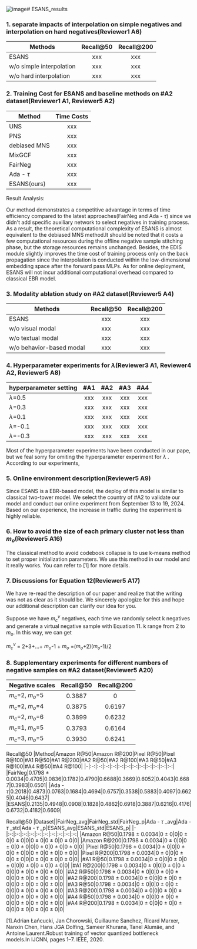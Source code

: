 ![image](https://github.com/user-attachments/assets/d09ea86c-8cf2-475d-8866-8608514e2a62)# ESANS_results

### 1. separate impacts of interpolation on simple negatives and interpolation on hard negatives(Reviewer1 A6)
| Methods   |      Recall@50      | Recall@200      |
|----------|:-------------:|:-------------:|
|  ESANS |  xxx |  xxx | 
| w/o simple interpolation |    xxx   | xxx | 
| w/o hard interpolation | xxx |  xxx | 


### 2. Training Cost for ESANS and baseline methods on #A2 dataset(Reviewer1 A1, Reviewer5 A2)
| Method   |      Time Costs      |
|----------|:-------------:|
| UNS |  xxx | 
| PNS |    xxx   |
| debiased MNS | xxx | 
| MixGCF | xxx | 
| FairNeg | xxx | 
| Ada - $\tau$ | xxx | 
| ESANS(ours) | xxx | 

Result Analysis:

Our method demonstrates a competitive advantage in terms of time efficiency compared to the latest approaches(FairNeg and Ada - $\tau$) since we didn't add specific auxiliary network to select negatives in training process. As a result, the theoretical computational complexity of ESANS is almost equivalent to the debiased MNS method.It should be noted that it costs a few computational resources during the offline negative sample stitching phase, but the storage resources remains unchanged. Besides, the EDIS module slightly improves the time cost of training process only on the back propagation since the interpolation is conducted within the low-dimensional embedding space after the forward pass MLPs. As for online deployment, ESANS will not incur additional computational overhead compared to classical EBR model.

### 3. Modality ablation study on #A2 dataset(Reviewer5 A4)

| Methods   |      Recall@50      | Recall@200      |
|----------|:-------------:|:-------------:|
|  ESANS |  xxx |  xxx | 
| w/o visual modal |    xxx   | xxx | 
| w/o textual modal | xxx |  xxx | 
| w/o behavior-based modal | xxx |  xxx |

### 4. Hyperparameter experiments for $\lambda$(Reviewer3 A1, Reviewer4 A2, Reviewer5 A8)

| hyperparameter setting   | #A1   |      #A2      | #A3      | #A4      |
|----------|:-------------:|:-------------:|:-------------:|:-------------:|
| $\lambda$=0.5 |  xxx |  xxx |   xxx |   xxx | 
| $\lambda$=0.3 |    xxx   | xxx |   xxx |   xxx | 
| $\lambda$=0.1 | xxx |  xxx |   xxx |   xxx | 
| $\lambda$=-0.1 | xxx |  xxx |  xxx |   xxx | 
| $\lambda$=-0.3 | xxx |  xxx |  xxx |   xxx | 

Most of the hyperparameter experiments have been conducted in our pape, but we feal sorry for omiting the hyperparameter experiment for $\lambda$ . According to our experiments, 


### 5. Online environment description(Reviewer5 A9)
Since ESANS is a EBR-based model, the deploy of this model is similar to classical two-tower model. We select the country of #A2 to validate our model and conduct our online experiment from September 13 to 19, 2024. Based on our experience, the increase in traffic during the experiment is highly reliable.


### 6. How to avoid the size of each primary cluster not less than $m_o$(Reviewer5 A16)
The classical method to avoid codebook collapse is to use k-means method to set proper initialization parameters. We use this method in our model and it really works. You can refer to [1] for more details.

### 7. Discussions for Equation 12(Reviewer5 A17)
We have re-read the description of our paper and realize that the writing was not as clear as it should be. We sincerely apologize for this and hope our additional description can clarify our idea for you.

Suppose we have $m_c^v$ negatives, each time we randomly select k negatives and generate a virtual negative sample with Equation 11. k range from 2 to $m_o$. In this way, we can get

$m_c^v$ = 2+3+...+ $m_o$-1 + $m_o$ =($m_o$+2)($m_o$-1)/2


### 8. Supplementary experiments for different numbers of negative samples on #A2 dataset(Reviewer5 A20)

|Negative scales|Recall@50|Recall@200|
|-|:-:|:-:|
|$m_c$=2, $m_o$=5|0.3887|0|
|$m_c$=2, $m_o$=4|0.3875|0.6197|
|$m_c$=2, $m_o$=6|0.3899|0.6232|
|$m_c$=1, $m_o$=5|0.3793|0.6164|
|$m_c$=3, $m_o$=5|0.3930|0.6241|


Recall@50
|Method|Amazon R@50|Amazon R@200|Pixel R@50|Pixel R@100|#A1 R@50|#A1 R@200|#A2 R@50|#A2 R@100|#A3 R@50|#A3 R@100|#A4 R@50|#A4 R@100|
|-|:-:|:-:|:-:|:-:|:-:|:-:|:-:|:-:|:-:|:-:|:-:|:-:|
|FairNeg|0.1798 $\pm$ 0.0034|0.4705|0.0836|0.1782|0.4790|0.6688|0.3669|0.6052|0.4043|0.6687|0.3983|0.6501|
|Ada - $\tau$|0.2018|0.4873|0.0763|0.1684|0.4694|0.6757|0.3538|0.5883|0.4097|0.6625|0.4046|0.6437|
|ESANS|0.2135|0.4948|0.0908|0.1828|0.4862|0.6918|0.3887|0.6216|0.4176|0.6732|0.4182|0.6609|



Recall@50
|Dataset||FairNeg_avg|FairNeg_std|FairNeg_p|Ada - $\tau$ _avg|Ada - $\tau$ _std|Ada - $\tau$ _p|ESANS_avg|ESANS_std|ESANS_p|
|-|:-:|:-:|:-:|:-:|:-:|:-:|:-:|:-:|:-:|:-:|
|Amazon R@50|0.1798 $\pm$ 0.0034|0 $\pm$ 0|0|0 $\pm$ 0|0 $\pm$ 0|0|0 $\pm$ 0|0 $\pm$ 0|0 $\pm$ 0|0|
|Amazon R@200|0.1798 $\pm$ 0.0034|0 $\pm$ 0|0|0 $\pm$ 0|0 $\pm$ 0|0|0 $\pm$ 0|0 $\pm$ 0|0 $\pm$ 0|0|
|Pixel R@50|0.1798 $\pm$ 0.0034|0 $\pm$ 0|0|0 $\pm$ 0|0 $\pm$ 0|0|0 $\pm$ 0|0 $\pm$ 0|0 $\pm$ 0|0|
|Pixel R@200|0.1798 $\pm$ 0.0034|0 $\pm$ 0|0|0 $\pm$ 0|0 $\pm$ 0|0|0 $\pm$ 0|0 $\pm$ 0|0 $\pm$ 0|0|
|#A1 R@50|0.1798 $\pm$ 0.0034|0 $\pm$ 0|0|0 $\pm$ 0|0 $\pm$ 0|0|0 $\pm$ 0|0 $\pm$ 0|0 $\pm$ 0|0|
|#A1 R@200|0.1798 $\pm$ 0.0034|0 $\pm$ 0|0|0 $\pm$ 0|0 $\pm$ 0|0|0 $\pm$ 0|0 $\pm$ 0|0 $\pm$ 0|0|
|#A2 R@50|0.1798 $\pm$ 0.0034|0 $\pm$ 0|0|0 $\pm$ 0|0 $\pm$ 0|0|0 $\pm$ 0|0 $\pm$ 0|0 $\pm$ 0|0|
|#A2 R@200|0.1798 $\pm$ 0.0034|0 $\pm$ 0|0|0 $\pm$ 0|0 $\pm$ 0|0|0 $\pm$ 0|0 $\pm$ 0|0 $\pm$ 0|0|
|#A3 R@50|0.1798 $\pm$ 0.0034|0 $\pm$ 0|0|0 $\pm$ 0|0 $\pm$ 0|0|0 $\pm$ 0|0 $\pm$ 0|0 $\pm$ 0|0|
|#A3 R@200|0.1798 $\pm$ 0.0034|0 $\pm$ 0|0|0 $\pm$ 0|0 $\pm$ 0|0|0 $\pm$ 0|0 $\pm$ 0|0 $\pm$ 0|0|
|#A4 R@50|0.1798 $\pm$ 0.0034|0 $\pm$ 0|0|0 $\pm$ 0|0 $\pm$ 0|0|0 $\pm$ 0|0 $\pm$ 0|0 $\pm$ 0|0|
|#A4 R@200|0.1798 $\pm$ 0.0034|0 $\pm$ 0|0|0 $\pm$ 0|0 $\pm$ 0|0|0 $\pm$ 0|0 $\pm$ 0|0 $\pm$ 0|0|









[1].Adrian Łańcucki, Jan Chorowski, Guillaume Sanchez, Ricard Marxer, Nanxin Chen, Hans JGA Dolfing, Sameer Khurana, Tanel Alumäe, and Antoine Laurent.Robust training of vector quantized bottleneck models.In IJCNN, pages 1–7. IEEE, 2020.
